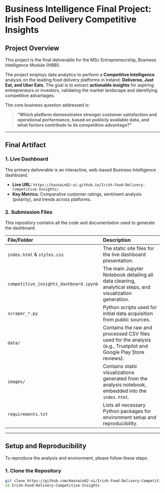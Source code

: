 # Business Intelligence Final Project: Irish Food Delivery Competitive Insights

## Project Overview

This project is the final deliverable for the MSc Entrepreneurship, Business Intelligence Module (H9BI).

The project employs data analytics to perform a **Competitive Intelligence** analysis on the leading food delivery platforms in Ireland: **Deliveroo, Just Eat, and Uber Eats**. The goal is to extract **actionable insights** for aspiring entrepreneurs or investors, validating the market landscape and identifying competitive advantages.

The core business question addressed is:
> **“Which platform demonstrates stronger customer satisfaction and operational performance, based on publicly available data, and what factors contribute to its competitive advantage?”**

***

## Final Artifact

### 1. Live Dashboard

The primary deliverable is an interactive, web-based Business Intelligence dashboard.

- **Live URL:** `https://hasnain62-ui.github.io/Irish-Food-Delivery-Competitive-Insights/`
- **Key Metrics:** Comparative customer ratings, sentiment analysis (polarity), and trends across platforms.

### 2. Submission Files

This repository contains all the code and documentation used to generate the dashboard.

| File/Folder | Description |
| :--- | :--- |
| `index.html` & `styles.css` | The static site files for the live dashboard presentation. |
| `competitive_insights_dashboard.ipynb` | The main Jupyter Notebook detailing all data cleaning, analytical steps, and visualization generation. |
| `scraper_*.py` | Python scripts used for initial data acquisition from public sources. |
| `data/` | Contains the raw and processed CSV files used for the analysis (e.g., Trustpilot and Google Play Store reviews). |
| `images/` | Contains static visualizations generated from the analysis notebook, embedded into the `index.html`. |
| `requirements.txt` | Lists all necessary Python packages for environment setup and reproducibility. |

***

## Setup and Reproducibility

To reproduce the analysis and environment, please follow these steps:

### 1. Clone the Repository

```bash
git clone https://github.com/Hasnain62-ui/Irish-Food-Delivery-Competitive-Insights.git
cd Irish-Food-Delivery-Competitive-Insights
